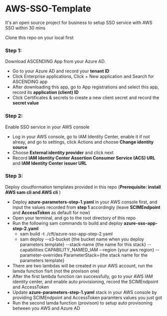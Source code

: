 # AWS-SSO-Template
It's an open source project for business to setup SSO service with AWS SSO within 30 mins

Clone this repo on your local first

### Step 1:
Download ASCENDING App from your Azure AD.
- Go to your Azure AD and record your **tenant ID**
- Click Enterprise applications, Click + New application and Search for ASCENDING app
- After downloading this app, go to App registrations and select this app, record its **application (client) ID**
- Click Certificates & secrets to create a new client secret and record the **secret value**

### Step 2:
Enable SSO service in your AWS console
- Log in your AWS console, go to IAM Identity Center, enable it if not alreay, and go to settings, click Actions and choose **Change identity source** 
- Choose **External identity provider** and click next
- Record **IAM Identity Center Assertion Consumer Service (ACS) URL** and **IAM Identity Center issuer URL**

### Step 3:
Deploy cloudformation templates provided in this repo (**Prerequisite: install AWS sam cli and AWS cli** )
- Deploy **azure-parameters-step-1.yaml** in your AWS console first, and input the values recorded from **step 1** accordingly (leave **SCIMEndpoint** and **AccessToken** as default for now)
- Open your terminal, and go to the root directory of this repo
- Run the following sam commands to build and deploy **azure-sso-app-step-2.yaml**
    - sam build -t ./cft/azure-sso-app-step-2.yaml
    - sam deploy --s3-bucket {the bucket name when you deploy parameters template} --stack-name {the name for this stack} --capabilities CAPABILITY_NAMED_IAM --region {your aws region} --parameter-overrides ParameterStack={the stack name for the parameters template}
- There are two lambdas will be created in your AWS account, run the lamda function fisrt (not the provison one)
- After the first lambda function ran successfully, go to your AWS IAM identity center, and enable auto provisioning, record the SCIMEndpoint and AccessToken
- Update **azure-parameters-step-1.yaml** stack in your AWS console by providing SCIMEndpoint and AccessToken paramters values you just got
- Run the second lamda function (provison) to setup auto provisoning between you AWS and Azure AD





